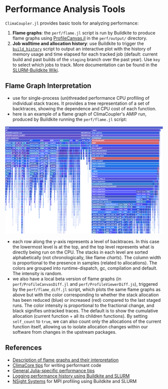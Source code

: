 # Performance Analysis Tools

`ClimaCoupler.jl` provides basic tools for analyzing performance:
1. **Flame graphs**: the `perf/flame.jl` script is run by Buildkite to produce flame graphs using [ProfileCanvas.jl](https://github.com/pfitzseb/ProfileCanvas.jl) in the `perf/output/` directory.
2. **Job walltime and allocation history**: use Buildkite to trigger the [`build_history`](https://github.com/CliMA/slurm-buildkite/blob/master/bin/build_history) script to output an interactive plot with the history of memory usage and time elapsed for each tracked job (default: current build and past builds of the `staging` branch over the past year). Use `key` to select which jobs to track. More documentation can be found in the [SLURM-Buildkite Wiki](https://github.com/CliMA/slurm-buildkite/wiki/Memory#plotting-memory-usage-over-time).

## Flame Graph Interpretation
- use for single-process (un)threaded performance CPU profiling of individual stack traces. It provides a tree representation of a set of backtraces, showing the dependence and CPU cost of each function.
- here is an example of a flame graph of ClimaCoupler's AMIP run, produced by Buildkite running the `perf/flame.jl` script:

![canvas](images/canvas_coupler.png)

- each row along the y-axis represents a level of backtraces. In this case the lowermost level is at the top, and the top level represents what is directly being run on the CPU. The stacks in each level are sorted alphabetically (not chronologically, like flame _charts_). The column width is proportional to the presence in samples (related to allocations). The colors are grouped into runtime-dispatch, gc, compilation and default. The intensity is random.
- we also have a local beta version of flame graphs (in `perf/ProfileCanvasDiff.jl` and `perf/ProfileViewerDiff.js`), triggered by the `perf/flame_diff.jl` script, which plots the same flame graphs as above but with the color corresponding to whether the stack allocation has been reduced (blue) or increased (red) compared to the last staged runs. The color intensity is proportional to the fractional change, and black signifies untracked traces. The default is to show the cumulative allocation (current function + all its children functions). By setting `self_count` to `true`, we can also count only the allocations of the current function itself, allowing us to isolate allocation changes within our software from changes in the upstream packages.

## References
- [Description of flame graphs and their interpretation](https://github.com/CliMA/slurm-buildkite/wiki/Flame-Graphs)
- [ClimaCore tips](https://clima.github.io/ClimaCore.jl/dev/performance_tips/) for writing performant code
- [General Julia-specific performance tips](https://docs.julialang.org/en/v1/manual/performance-tips/)
- [Logging performance history using Buildkite and SLURM](https://github.com/CliMA/slurm-buildkite/wiki/Memory)
- [NSight Systems](https://github.com/CliMA/slurm-buildkite/wiki/Nsight-Systems) for MPI profiling using Buildkite and SLURM


